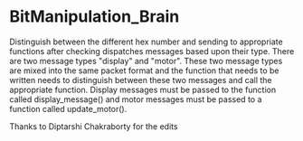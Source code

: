 # BitManipulation_Brain
Distinguish between the different hex number and sending to appropriate functions after checking
dispatches messages based upon their type. There are two message types "display" and "motor". These two message types are mixed into the same packet format and the function that needs to be written needs to distinguish between these two messages and call the appropriate function. Display messages must be passed to the function called display_message() and motor messages must be passed to a function called update_motor().

Thanks to Diptarshi Chakraborty for the edits
